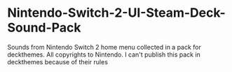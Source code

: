 # Nintendo-Switch-2-UI-Steam-Deck-Sound-Pack
Sounds from Nintendo Switch 2 home menu collected in a pack for deckthemes. All copyrights to Nintendo. I can't publish this pack in deckthemes because of their rules
